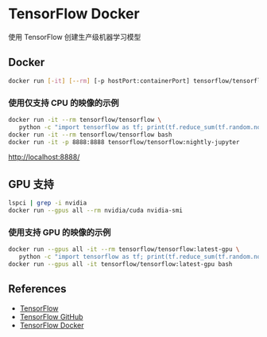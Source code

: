 # TensorFlow Docker

使用 TensorFlow 创建生产级机器学习模型

## Docker
```sh
docker run [-it] [--rm] [-p hostPort:containerPort] tensorflow/tensorflow[:tag] [command]
```

### 使用仅支持 CPU 的映像的示例
```sh
docker run -it --rm tensorflow/tensorflow \
   python -c "import tensorflow as tf; print(tf.reduce_sum(tf.random.normal([1000, 1000])))"
docker run -it --rm tensorflow/tensorflow bash
docker run -it -p 8888:8888 tensorflow/tensorflow:nightly-jupyter
```
[http://localhost:8888/](http://localhost:8888/)

## GPU 支持
```sh
lspci | grep -i nvidia
docker run --gpus all --rm nvidia/cuda nvidia-smi
```

### 使用支持 GPU 的映像的示例
```sh
docker run --gpus all -it --rm tensorflow/tensorflow:latest-gpu \
   python -c "import tensorflow as tf; print(tf.reduce_sum(tf.random.normal([1000, 1000])))"
docker run --gpus all -it tensorflow/tensorflow:latest-gpu bash
```

## References
- [TensorFlow](https://tensorflow.google.cn/)
- [TensorFlow GitHub](https://github.com/tensorflow/tensorflow)
- [TensorFlow Docker](https://tensorflow.google.cn/install/docker?hl=zh-cn)